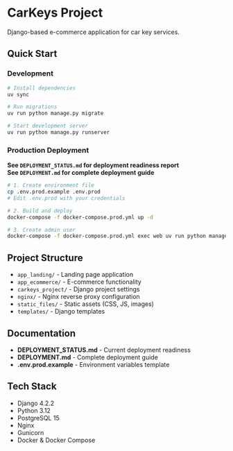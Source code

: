 # CarKeys Project

Django-based e-commerce application for car key services.

## Quick Start

### Development
```bash
# Install dependencies
uv sync

# Run migrations
uv run python manage.py migrate

# Start development server
uv run python manage.py runserver
```

### Production Deployment
**See `DEPLOYMENT_STATUS.md` for deployment readiness report**  
**See `DEPLOYMENT.md` for complete deployment guide**

```bash
# 1. Create environment file
cp .env.prod.example .env.prod
# Edit .env.prod with your credentials

# 2. Build and deploy
docker-compose -f docker-compose.prod.yml up -d

# 3. Create admin user
docker-compose -f docker-compose.prod.yml exec web uv run python manage.py createsuperuser
```

## Project Structure
- `app_landing/` - Landing page application
- `app_ecommerce/` - E-commerce functionality
- `carkeys_project/` - Django project settings
- `nginx/` - Nginx reverse proxy configuration
- `static_files/` - Static assets (CSS, JS, images)
- `templates/` - Django templates

## Documentation
- **DEPLOYMENT_STATUS.md** - Current deployment readiness
- **DEPLOYMENT.md** - Complete deployment guide
- **.env.prod.example** - Environment variables template

## Tech Stack
- Django 4.2.2
- Python 3.12
- PostgreSQL 15
- Nginx
- Gunicorn
- Docker & Docker Compose